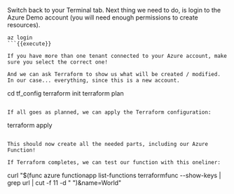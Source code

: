 Switch back to your Terminal tab. Next thing we need to do, is login to the Azure Demo account (you will need enough permissions to create resources).

```
az login
```{{execute}}

If you have more than one tenant connected to your Azure account, make sure you select the correct one!

And we can ask Terraform to show us what will be created / modified. In our case... everything, since this is a new account.

```
cd tf_config
terraform init
terraform plan
```{{execute}}

If all goes as planned, we can apply the Terraform configuration:

```
terraform apply
```{{execute}}

This should now create all the needed parts, including our Azure Function!

If Terraform completes, we can test our function with this oneliner:

```
curl "$(func azure functionapp list-functions terraformfunc --show-keys | grep url | cut -f 11 -d " ")&name=World"
```{{execute}}

